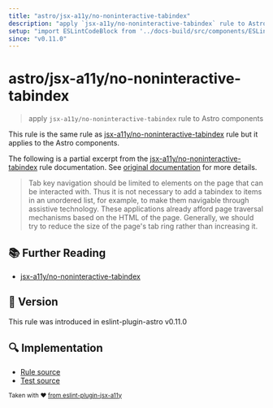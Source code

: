 ```yaml
---
title: "astro/jsx-a11y/no-noninteractive-tabindex"
description: "apply `jsx-a11y/no-noninteractive-tabindex` rule to Astro components"
setup: "import ESLintCodeBlock from '../docs-build/src/components/ESLintCodeBlockWrap.astro'"
since: "v0.11.0"
---
```


# astro/jsx-a11y/no-noninteractive-tabindex

> apply `jsx-a11y/no-noninteractive-tabindex` rule to Astro components

This rule is the same rule as [jsx-a11y/no-noninteractive-tabindex] rule but it applies to the Astro components.

[jsx-a11y/no-noninteractive-tabindex]: https://github.com/jsx-eslint/eslint-plugin-jsx-a11y/tree/HEAD/docs/rules/no-noninteractive-tabindex.md

The following is a partial excerpt from the [jsx-a11y/no-noninteractive-tabindex] rule documentation. See [original documentation][jsx-a11y/no-noninteractive-tabindex] for more details.

> Tab key navigation should be limited to elements on the page that can be interacted with. Thus it is not necessary to add a tabindex to items in an unordered list, for example, to make them navigable through assistive technology. These applications already afford page traversal mechanisms based on the HTML of the page. Generally, we should try to reduce the size of the page's tab ring rather than increasing it.

## :books: Further Reading

- [jsx-a11y/no-noninteractive-tabindex]

## :rocket: Version

This rule was introduced in eslint-plugin-astro v0.11.0

## :mag: Implementation

- [Rule source](https://github.com/ota-meshi/eslint-plugin-astro/blob/main/src/rules/jsx-a11y/no-noninteractive-tabindex.ts)
- [Test source](https://github.com/ota-meshi/eslint-plugin-astro/blob/main/tests/src/rules/jsx-a11y/no-noninteractive-tabindex.ts)

<sup>Taken with ❤️ [from eslint-plugin-jsx-a11y](https://github.com/jsx-eslint/eslint-plugin-jsx-a11y/tree/HEAD/docs/rules/no-noninteractive-tabindex.md)</sup>
